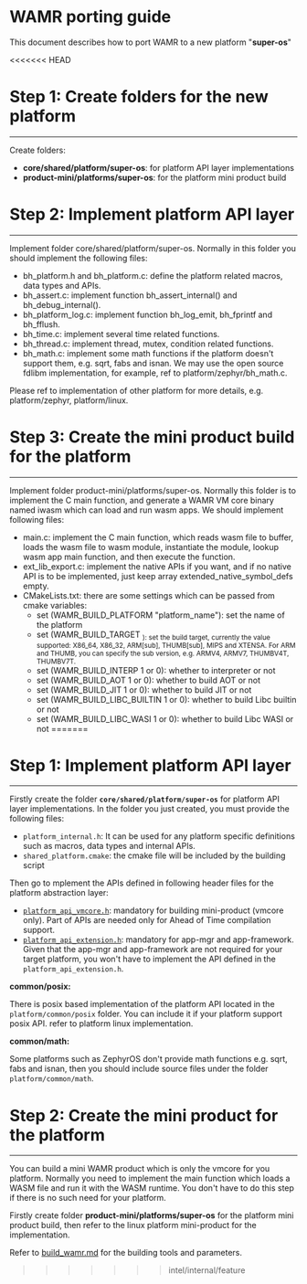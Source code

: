 
WAMR porting guide
=========================


This document describes how to port WAMR to a new platform "**super-os**"



<<<<<<< HEAD
# Step 1: Create folders for the new platform

-------------------------
Create folders:
- **core/shared/platform/super-os**: for platform API layer implementations
- **product-mini/platforms/super-os**: for the platform mini product build

# Step 2: Implement platform API layer

-------------------------
Implement folder core/shared/platform/super-os. Normally in this folder you should implement the following files:
- bh_platform.h and bh_platform.c: define the platform related macros, data types and APIs.
- bh_assert.c: implement function bh_assert_internal() and bh_debug_internal().
- bh_platform_log.c: implement function bh_log_emit, bh_fprintf and bh_fflush.
- bh_time.c: implement several time related functions.
- bh_thread.c: implement thread, mutex, condition related functions.
- bh_math.c: implement some math functions if the platform doesn't support them, e.g. sqrt,
                             fabs and isnan. We may use the open source fdlibm implementation, for example,
                             ref to platform/zephyr/bh_math.c.

Please ref to implementation of other platform for more details, e.g. platform/zephyr, platform/linux.

# Step 3: Create the mini product build for the platform

-------------------------
Implement folder product-mini/platforms/super-os. Normally this folder is to implement the C main function, and generate a WAMR VM core binary named iwasm which can load and run wasm apps. We should implement following files:
- main.c: implement the C main function, which reads wasm file to buffer, loads the wasm file to wasm module, instantiate the module, lookup wasm app main function, and then execute the function.
- ext_lib_export.c: implement the native APIs if you want, and if no native API is to be implemented, just keep array extended_native_symbol_defs empty.
- CMakeLists.txt: there are some settings which can be passed from cmake variables:
  - set (WAMR_BUILD_PLATFORM "platform_name"): set the name of the platform
  - set (WAMR_BUILD_TARGET <arch><sub>): set the build target, currently the value supported: X86_64, X86_32, ARM[sub], THUMB[sub], MIPS and XTENSA. For ARM and THUMB, you can specify the sub version, e.g. ARMV4, ARMV7, THUMBV4T, THUMBV7T.
  - set (WAMR_BUILD_INTERP 1 or 0): whether to interpreter or not
  - set (WAMR_BUILD_AOT 1 or 0): whether to build AOT or not
  - set (WAMR_BUILD_JIT 1 or 0): whether to build JIT or not
  - set (WAMR_BUILD_LIBC_BUILTIN 1 or 0): whether to build Libc builtin or not
  - set (WAMR_BUILD_LIBC_WASI 1 or 0): whether to build Libc WASI or not
=======
# Step 1: Implement platform API layer

-------------------------
Firstly create the folder **`core/shared/platform/super-os`** for platform API layer implementations. In the folder you just created, you must provide the following files:

- `platform_internal.h`: It can be used for any platform specific definitions such as macros, data types and internal APIs.
- `shared_platform.cmake`: the cmake file will be included by the building script



Then go to mplement the APIs defined in following header files for the platform abstraction layer:

- [`platform_api_vmcore.h`](../core/shared/platform/include/platform_api_vmcore.h):   mandatory for building mini-product (vmcore only). Part of APIs are needed only for Ahead of Time compilation support. 
- [`platform_api_extension.h`](../core/shared/platform/include/platform_api_extension.h): mandatory for app-mgr and app-framework. Given that the app-mgr and app-framework are not required for your target platform, you won't have to implement the API defined in the `platform_api_extension.h`.



**common/posix:**

There is posix based implementation of the platform API located in the `platform/common/posix` folder. You can include it if your platform support posix API. refer to platform linux implementation.



**common/math:**

Some platforms such as ZephyrOS don't provide math functions e.g. sqrt, fabs and isnan, then you should include source files under the folder `platform/common/math`. 



# Step 2: Create the mini product for the platform

-------------------------
You can build a mini WAMR product which is only the vmcore for you platform. Normally you need to implement the main function which loads a WASM file and run it with the WASM runtime. You don't have to do this step if there is no such need for your platform.



Firstly create folder **product-mini/platforms/super-os** for the platform mini product build, then refer to the linux platform mini-product for the implementation.



Refer to [build_wamr.md](./build_wamr.md) for the building tools and parameters.


>>>>>>> intel/internal/feature

